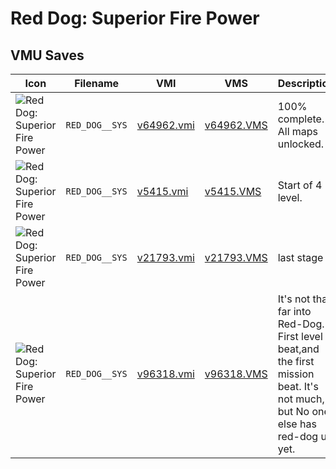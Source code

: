 # Red Dog: Superior Fire Power

## VMU Saves

| Icon | Filename | VMI | VMS | Description |
|------|----------|-----|-----|-------------|
| ![Red Dog: Superior Fire Power](../icons/RED_DOG__SYS.GIF) | `RED_DOG__SYS` | [v64962.vmi](v64962.vmi) | [v64962.VMS](v64962.VMS) | 100% complete. All maps unlocked. 
| ![Red Dog: Superior Fire Power](../icons/RED_DOG__SYS.GIF) | `RED_DOG__SYS` | [v5415.vmi](v5415.vmi) | [v5415.VMS](v5415.VMS) | Start of 4 level. 
| ![Red Dog: Superior Fire Power](../icons/RED_DOG__SYS.GIF) | `RED_DOG__SYS` | [v21793.vmi](v21793.vmi) | [v21793.VMS](v21793.VMS) | last stage  
| ![Red Dog: Superior Fire Power](../icons/RED_DOG__SYS.GIF) | `RED_DOG__SYS` | [v96318.vmi](v96318.vmi) | [v96318.VMS](v96318.VMS) | It's not that far into Red-Dog. First level beat,and the first mission beat. It's not much, but No one else has red-dog up yet. 
